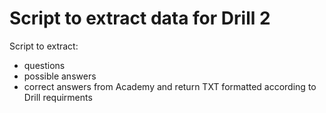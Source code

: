 # Script to extract data for Drill 2

Script to extract:
* questions
* possible answers
* correct answers
from Academy and return TXT formatted according to Drill requirments
 